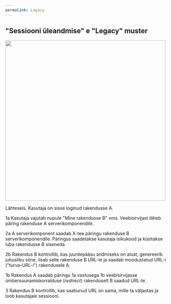 ```yaml
---
permalink: Legacy
---
```


## "Sessiooni üleandmise" e "Legacy" muster

<img src='https://agiil.github.io/6068/img/Legacy.PNG' width='500'>

Lähteseis. Kasutaja on sisse loginud rakendusse A.

1a Kasutaja vajutab nupule "Mine rakendusse B" vms. Veebisirvijast läheb päring rakenduse A serverikomponendile.

2a A serverikomponent saadab X-tee päringu rakenduse B serverikomponendile. Päringus saadetakse kasutaja isikukood ja küsitakse luba rakendusse B siseneda.

2b Rakendus B kontrollib, kas juurdepääsu andmiseks on alust, genereerib juhusliku sõne, lisab selle rakenduse B URL-le ja saadab moodustatud URL-i ("turva-URL-i") rakendusele A.

1b Rakendus A saadab päringu 1a vastusega 1b veebisirvijasse ümbersuunamiskorralduse (_redirect_) rakenduselt B saadud URL-le.

3 Rakendus B kontrollib, kas saabunud URL on sama, mille ta väljastas ja loob kasutajale sessiooni. 